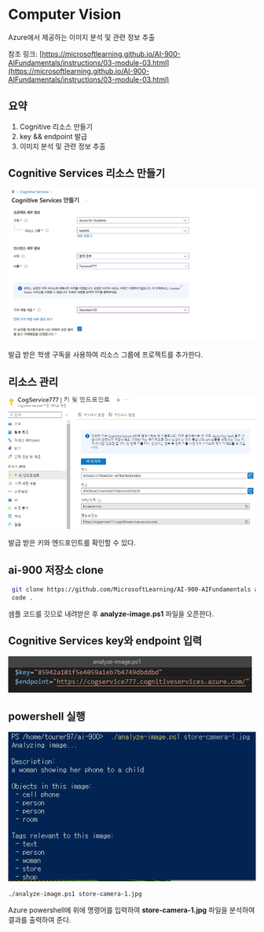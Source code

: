 # Computer Vision

Azure에서 제공하는 이미지 분석 및 관련 정보 추출

참조 링크: [https://microsoftlearning.github.io/AI-900-AIFundamentals/instructions/03-module-03.html](https://microsoftlearning.github.io/AI-900-AIFundamentals/instructions/03-module-03.html)

## 요약
1. Cognitive 리소스 만들기
2. key && endpoint 발급
3. 이미지 분석 및 관련 정보 추출

## Cognitive Services 리소스 만들기

![./md_img/04_ta_resource.png](./md_img/04_ta_resource.png)

발급 받은 학생 구독을 사용하여 리소스 그룹에 프로젝트를 추가한다.

## 리소스 관리

![./md_img/03_cv_keyend1](./md_img/03_cv_keyend1.jpg)

발급 받은 키와 엔드포인트를 확인할 수 있다.

## ai-900 저장소 clone

```bash
 git clone https://github.com/MicrosoftLearning/AI-900-AIFundamentals ai-900
 code .
```
샘플 코드를 깃으로 내려받은 후 __analyze-image.ps1__ 파일을 오픈한다.

## Cognitive Services key와 endpoint 입력

![./md_img/04_ta_keyEndpoint.png](./md_img/03_cv_keyend2.jpg)

## powershell 실행

![./md_img/04_ta_result.png](./md_img/03_cv_result.jpg)

```bash
./analyze-image.ps1 store-camera-1.jpg
```

Azure powershell에 위에 명령어를 입력하여 __store-camera-1.jpg__ 파일을 분석하여 결과를 출력하여 준다.